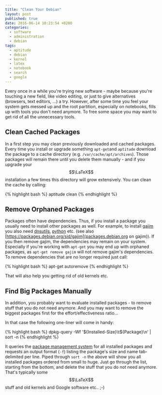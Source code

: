 ```yaml
---
title: "Clean Your Debian"
layout: post
published: true
date: 2016-06-14 10:23:54 +0200
categories:
  - software
  - administration
  - debian
tags:
  - aptitude
  - debian
  - kernel
  - latex
  - notebook
  - search
  - google
---
```


Every once in a while you're trying new software - maybe because you're touching a new field, like video editing, or just to give alternatives (browsers, text editors, ...) a try.
However, after some time you feel your system gets messed up and the root partition, especially on notebooks, fills up with tools you don't need anymore.
To free some space you may want to get rid of all the unnecessary tools.

## Clean Cached Packages

In a first step you may clean previously downloaded and cached packages.
Every time you install or upgrade something `apt-get`and `aptitude` download the package to a cache directory (e.g. `/var/cache/apt/archives`).
Those packages will remain there until you delete them manually - and if you upgrade your $$\LaTeX$$ installation a few times this directory will grow extensively.
You can clean the cache by calling:

{% highlight bash %}
aptitude clean
{% endhighlight %}


## Remove Orphaned Packages

Packages often have dependencies.
Thus, if you install a package you usually need to install other packages as well.
For example, to install [gajim](https://gajim.org/) you also need [dnsutils](https://packages.debian.org/jessie/dnsutils), [python](https://www.python.org/) etc. (see also [https://packages.debian.org/sid/gajim](packages.debian.org on gajim)).
If you then remove gajim, the dependencies may remain on your system.
Especially if you're working with `apt-get` you may end up with orphaned packages, as `apt-get remove gajim` will not remove gajim's dependencies.
To remove dependencies that are no longer required just call:

{% highlight bash %}
apt-get autoremove 
{% endhighlight %}

That will also help you getting rid of old kernels etc.


## Find Big Packages Manually

In addition, you probably want to evaluate installed packages - to remove stuff that you do not need anymore.
And you may want to remove the biggest packages first for the effort/effectiveness ratio...

In that case the following one-liner will come in handy:

{% highlight bash %}
dpkg-query -Wf '${Installed-Size}\t${Package}\n' | sort -n
{% endhighlight %}

It queries the [package management system](https://en.wikipedia.org/wiki/Dpkg) for all installed packages and requests an output format (`-f`) listing the package's size and name tab-delimited per line.
Piped through `sort -n` the above will show you all installed packages ordered from small to huge.
Just go through the list, starting from the bottom, and delete the stuff that you do not need anymore.
That's typically some $$\LaTeX$$ stuff and old kernels and Google software etc.. ;-)


